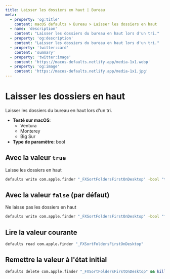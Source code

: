 ```yaml
---
title: Laisser les dossiers en haut | Bureau
meta:
  - property: 'og:title'
    content: macOS defaults > Bureau > Laisser les dossiers en haut
  - name: 'description'
    content: "Laisser les dossiers du bureau en haut lors d'un tri."
  - property: 'og:description'
    content: "Laisser les dossiers du bureau en haut lors d'un tri."
  - property: 'twitter:card'
    content: 'summary'
  - property: 'twitter:image'
    content: 'https://macos-defaults.netlify.app/media-1x1.webp'
  - property: 'og:image'
    content: 'https://macos-defaults.netlify.app/media-1x1.jpg'
---
```


# Laisser les dossiers en haut

Laisser les dossiers du bureau en haut lors d'un tri.

<!-- break lists -->

- **Testé sur macOS**:
  - Ventura
  - Monterey
  - Big Sur
- **Type de paramètre**: bool

## Avec la valeur `true`

Laisse les dossiers en haut

```bash
defaults write com.apple.finder "_FXSortFoldersFirstOnDesktop" -bool "true" && killall Finder
```

## Avec la valeur `false` (par défaut)

Ne laisse pas les dossiers en haut

```bash
defaults write com.apple.finder "_FXSortFoldersFirstOnDesktop" -bool "false" && killall Finder
```

## Lire la valeur courante

```bash
defaults read com.apple.finder "_FXSortFoldersFirstOnDesktop"
```

## Remettre la valeur à l'état initial

```bash
defaults delete com.apple.finder "_FXSortFoldersFirstOnDesktop" && killall Finder
```
